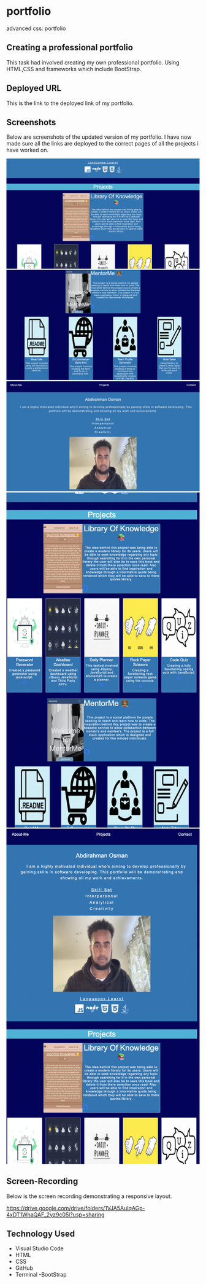 # portfolio

advanced css: portfolio

## Creating a professional portfolio

This task had involved creating my own professional portfolio. Using HTML,CSS and frameworks which include BootStrap.

## Deployed URL

This is the link to the deployed link of my portfolio.

## Screenshots

Below are screenshots of the updated version of my portfolio.
I have now made sure all the links are deployed to the correct pages of all the projects i have worked on.

![screenshot-1](/assets/images/Screenshot%202022-07-29%20at%2010.28.33.png)
![screenshot-2](/assets/images/Screenshot%202022-07-29%20at%2010.28.40.png)
![screenshot-3](/assets/images/Screenshot%202022-07-29%20at%2010.28.23.png)
![screenshot-4](./assets/images/Screenshot%202022-07-29%20at%2010.31.00.png)
![screenshot-4](./assets/images/Screenshot%202022-07-29%20at%2010.31.04.png)

## Screen-Recording

Below is the screen recording demonstrating a responsive layout.

https://drive.google.com/drive/folders/1VJA5AuIqAGp-4xDT1WnaQAF_2yz9c05l?usp=sharing

## Technology Used

- Visual Studio Code
- HTML
- CSS
- GitHub
- Terminal
  -BootStrap
